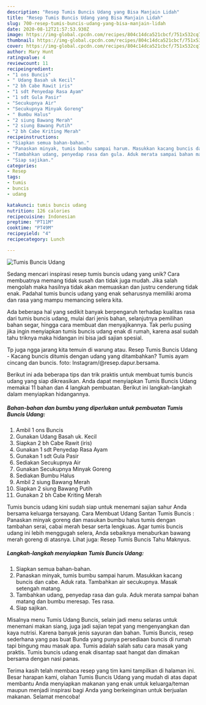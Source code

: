 ```yaml
---
description: "Resep Tumis Buncis Udang yang Bisa Manjain Lidah"
title: "Resep Tumis Buncis Udang yang Bisa Manjain Lidah"
slug: 700-resep-tumis-buncis-udang-yang-bisa-manjain-lidah
date: 2020-08-12T21:57:53.930Z
image: https://img-global.cpcdn.com/recipes/804c14dca521cbcf/751x532cq70/tumis-buncis-udang-foto-resep-utama.jpg
thumbnail: https://img-global.cpcdn.com/recipes/804c14dca521cbcf/751x532cq70/tumis-buncis-udang-foto-resep-utama.jpg
cover: https://img-global.cpcdn.com/recipes/804c14dca521cbcf/751x532cq70/tumis-buncis-udang-foto-resep-utama.jpg
author: Mary Hunt
ratingvalue: 4
reviewcount: 11
recipeingredient:
- "1 ons Buncis"
- " Udang Basah uk Kecil"
- "2 bh Cabe Rawit iris"
- "1 sdt Penyedap Rasa Ayam"
- "1 sdt Gula Pasir"
- "Secukupnya Air"
- "Secukupnya Minyak Goreng"
- " Bumbu Halus"
- "2 siung Bawang Merah"
- "2 siung Bawang Putih"
- "2 bh Cabe Kriting Merah"
recipeinstructions:
- "Siapkan semua bahan-bahan."
- "Panaskan minyak, tumis bumbu sampai harum. Masukkan kacang buncis dan cabe. Aduk rata. Tambahkan air secukupnya. Masak setengah matang."
- "Tambahkan udang, penyedap rasa dan gula. Aduk merata sampai bahan matang dan bumbu meresap. Tes rasa."
- "Siap sajikan."
categories:
- Resep
tags:
- tumis
- buncis
- udang

katakunci: tumis buncis udang 
nutrition: 126 calories
recipecuisine: Indonesian
preptime: "PT11M"
cooktime: "PT49M"
recipeyield: "4"
recipecategory: Lunch

---
```



![Tumis Buncis Udang](https://img-global.cpcdn.com/recipes/804c14dca521cbcf/751x532cq70/tumis-buncis-udang-foto-resep-utama.jpg)

Sedang mencari inspirasi resep tumis buncis udang yang unik? Cara membuatnya memang tidak susah dan tidak juga mudah. Jika salah mengolah maka hasilnya tidak akan memuaskan dan justru cenderung tidak enak. Padahal tumis buncis udang yang enak seharusnya memiliki aroma dan rasa yang mampu memancing selera kita.

Ada beberapa hal yang sedikit banyak berpengaruh terhadap kualitas rasa dari tumis buncis udang, mulai dari jenis bahan, selanjutnya pemilihan bahan segar, hingga cara membuat dan menyajikannya. Tak perlu pusing jika ingin menyiapkan tumis buncis udang enak di rumah, karena asal sudah tahu triknya maka hidangan ini bisa jadi sajian spesial.

Tp juga ngga jarang kita temuin di warung atau. Resep Tumis Buncis Udang - Kacang buncis ditumis dengan udang yang ditambahkan? Tumis ayam cincang dan buncis. foto: Instagram/@resep.dapur.bersama.


Berikut ini ada beberapa tips dan trik praktis untuk membuat tumis buncis udang yang siap dikreasikan. Anda dapat menyiapkan Tumis Buncis Udang memakai 11 bahan dan 4 langkah pembuatan. Berikut ini langkah-langkah dalam menyiapkan hidangannya.

<!--inarticleads1-->

##### Bahan-bahan dan bumbu yang diperlukan untuk pembuatan Tumis Buncis Udang:

1. Ambil 1 ons Buncis
1. Gunakan  Udang Basah uk. Kecil
1. Siapkan 2 bh Cabe Rawit (iris)
1. Gunakan 1 sdt Penyedap Rasa Ayam
1. Gunakan 1 sdt Gula Pasir
1. Sediakan Secukupnya Air
1. Gunakan Secukupnya Minyak Goreng
1. Sediakan  Bumbu Halus
1. Ambil 2 siung Bawang Merah
1. Siapkan 2 siung Bawang Putih
1. Gunakan 2 bh Cabe Kriting Merah


Tumis buncis udang kini sudah siap untuk menemani sajian sahur Anda bersama keluarga tersayang. Cara Membuat Udang Santan Tumis Buncis : Panaskan minyak goreng dan masukan bumbu halus tumis dengan tambahan serai, cabai merah besar serta lengkuas. Agar tumis buncis udang ini lebih menggugah selera, Anda sebaiknya menaburkan bawang merah goreng di atasnya. Lihat juga: Resep Tumis Buncis Tahu Maknyus. 

<!--inarticleads2-->

##### Langkah-langkah menyiapkan Tumis Buncis Udang:

1. Siapkan semua bahan-bahan.
1. Panaskan minyak, tumis bumbu sampai harum. Masukkan kacang buncis dan cabe. Aduk rata. Tambahkan air secukupnya. Masak setengah matang.
1. Tambahkan udang, penyedap rasa dan gula. Aduk merata sampai bahan matang dan bumbu meresap. Tes rasa.
1. Siap sajikan.


Misalnya menu Tumis Udang Buncis, selain jadi menu selaras untuk menemani makan siang, juga jadi sajian tepat yang mengenyangkan dan kaya nutrisi. Karena banyak jenis sayuran dan bahan. Tumis Buncis, resep sederhana yang pas buat Bunda yang punya persediaan buncis di rumah tapi bingung mau masak apa. Tumis adalah salah satu cara masak yang praktis. Tumis buncis udang enak disantap saat hangat dan dimakan bersama dengan nasi panas. 

Terima kasih telah membaca resep yang tim kami tampilkan di halaman ini. Besar harapan kami, olahan Tumis Buncis Udang yang mudah di atas dapat membantu Anda menyiapkan makanan yang enak untuk keluarga/teman maupun menjadi inspirasi bagi Anda yang berkeinginan untuk berjualan makanan. Selamat mencoba!
